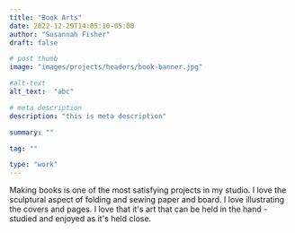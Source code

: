 ```yaml
---
title: "Book Arts"
date: 2022-12-29T14:05:10-05:00
author: "Susannah Fisher"
draft: false

# post thumb
image: "images/projects/headers/book-banner.jpg"

#alt-text
alt_text:  "abc"

# meta description
description: "this is meta description"

summary: ""

tag: ""

type: "work"
---
```


Making books is one of the most satisfying projects in my studio. I love the sculptural aspect of folding and sewing paper and board. I love illustrating the covers and pages. I love that it's art that can be held in the hand - studied and enjoyed as it's held close.
